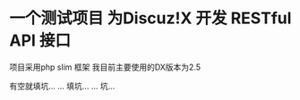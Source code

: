 # 一个测试项目 为Discuz!X 开发 RESTful API 接口

项目采用php slim 框架
我目前主要使用的DX版本为2.5

有空就填坑... ...
填坑... ...
坑...

